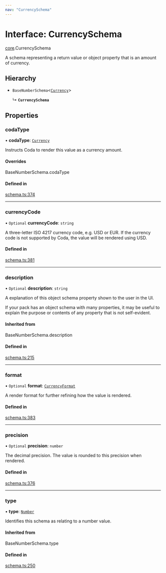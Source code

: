 ```yaml
---
nav: "CurrencySchema"
---
```

# Interface: CurrencySchema

[core](../modules/core.md).CurrencySchema

A schema representing a return value or object property that is an amount of currency.

## Hierarchy

- `BaseNumberSchema`<[`Currency`](../enums/core.ValueHintType.md#currency)\>

  ↳ **`CurrencySchema`**

## Properties

### codaType

• **codaType**: [`Currency`](../enums/core.ValueHintType.md#currency)

Instructs Coda to render this value as a currency amount.

#### Overrides

BaseNumberSchema.codaType

#### Defined in

[schema.ts:374](https://github.com/coda/packs-sdk/blob/main/schema.ts#L374)

___

### currencyCode

• `Optional` **currencyCode**: `string`

A three-letter ISO 4217 currency code, e.g. USD or EUR.
If the currency code is not supported by Coda, the value will be rendered using USD.

#### Defined in

[schema.ts:381](https://github.com/coda/packs-sdk/blob/main/schema.ts#L381)

___

### description

• `Optional` **description**: `string`

A explanation of this object schema property shown to the user in the UI.

If your pack has an object schema with many properties, it may be useful to
explain the purpose or contents of any property that is not self-evident.

#### Inherited from

BaseNumberSchema.description

#### Defined in

[schema.ts:215](https://github.com/coda/packs-sdk/blob/main/schema.ts#L215)

___

### format

• `Optional` **format**: [`CurrencyFormat`](../enums/core.CurrencyFormat.md)

A render format for further refining how the value is rendered.

#### Defined in

[schema.ts:383](https://github.com/coda/packs-sdk/blob/main/schema.ts#L383)

___

### precision

• `Optional` **precision**: `number`

The decimal precision. The value is rounded to this precision when rendered.

#### Defined in

[schema.ts:376](https://github.com/coda/packs-sdk/blob/main/schema.ts#L376)

___

### type

• **type**: [`Number`](../enums/core.ValueType.md#number)

Identifies this schema as relating to a number value.

#### Inherited from

BaseNumberSchema.type

#### Defined in

[schema.ts:250](https://github.com/coda/packs-sdk/blob/main/schema.ts#L250)
